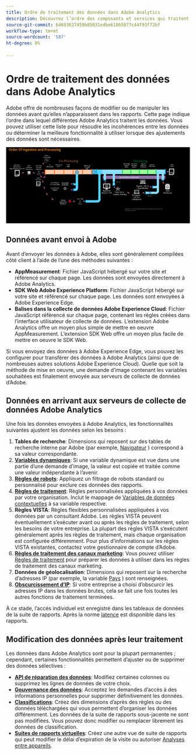 ```yaml
---
title: Ordre de traitement des données dans Adobe Analytics
description: Découvrez l’ordre des composants et services qui traitent les données dans Adobe Analytics.
source-git-commit: 64693627459b85031edbe61865077c44f93f72bf
workflow-type: tm+mt
source-wordcount: '587'
ht-degree: 0%

---
```


# Ordre de traitement des données dans Adobe Analytics

Adobe offre de nombreuses façons de modifier ou de manipuler les données avant qu’elles n’apparaissent dans les rapports. Cette page indique l’ordre dans lequel différentes Adobe Analytics traitent les données. Vous pouvez utiliser cette liste pour résoudre les incohérences entre les données ou déterminer la meilleure fonctionnalité à utiliser lorsque des ajustements des données sont nécessaires.

![Ordre de traitement](assets/processing-order.png)

## Données avant envoi à Adobe

Avant d’envoyer les données à Adobe, elles sont généralement compilées côté client à l’aide de l’une des méthodes suivantes :

* **AppMeasurement**: Fichier JavaScript hébergé sur votre site et référencé sur chaque page. Les données sont envoyées directement à Adobe Analytics.
* **SDK Web Adobe Experience Platform**: Fichier JavaScript hébergé sur votre site et référencé sur chaque page. Les données sont envoyées à Adobe Experience Edge.
* **Balises dans la collecte de données Adobe Experience Cloud**: Fichier JavaScript référencé sur chaque page, contenant les règles créées dans l’interface utilisateur de collecte de données. L’extension Adobe Analytics offre un moyen plus simple de mettre en oeuvre AppMeasurement. L’extension SDK Web offre un moyen plus facile de mettre en oeuvre le SDK Web.

Si vous envoyez des données à Adobe Experience Edge, vous pouvez les configurer pour transférer des données à Adobe Analytics (ainsi que de nombreuses autres solutions Adobe Experience Cloud). Quelle que soit la méthode de mise en oeuvre, une demande d’image contenant les variables souhaitées est finalement envoyée aux serveurs de collecte de données d’Adobe.

## Données en arrivant aux serveurs de collecte de données Adobe Analytics

Une fois les données envoyées à Adobe Analytics, les fonctionnalités suivantes ajustent les données selon les besoins :

1. **Tables de recherche**: Dimensions qui reposent sur des tables de recherche interne par Adobe (par exemple, [Navigateur](/help/components/dimensions/browser.md) ) correspond à sa valeur correspondante.
2. [**Variables dynamiques**](/help/implement/vars/page-vars/dynamic-variables.md): Si une variable dynamique est vue dans une partie d’une demande d’image, la valeur est copiée et traitée comme une valeur indépendante à l’avenir.
3. [**Règles de robots**](/help/admin/admin/bot-removal/bot-rules.md): Appliquez un filtrage de robots standard ou personnalisé pour exclure ces données des rapports.
4. [**Règles de traitement**](/help/admin/admin/c-processing-rules/processing-rules.md): Règles personnalisées appliquées à vos données par votre organisation. Inclut le mappage de [Variables de données contextuelles](/help/implement/vars/page-vars/contextdata.md) à sa variable respective.
5. **Règles VISTA**: Règles flexibles personnalisées appliquées à vos données par un consultant Adobe. Les règles VISTA peuvent éventuellement s’exécuter avant ou après les règles de traitement, selon les besoins de votre entreprise. La plupart des règles VISTA s’exécutent généralement après les règles de traitement, mais chaque organisation est configurée différemment. Pour plus d’informations sur les règles VISTA existantes, contactez votre gestionnaire de compte d’Adobe.
6. [**Règles de traitement des canaux marketing**](/help/components/c-marketing-channels/c-rules.md): Vous pouvez utiliser [Règles de traitement](/help/admin/admin/c-processing-rules/processing-rules.md) pour préparer les données à utiliser dans les règles de traitement des canaux marketing.
7. **Données de géolocalisation**: Dimensions qui reposent sur la recherche d’adresses IP (par exemple, la variable [Pays](/help/components/dimensions/countries.md) ) sont renseignées.
8. [**Obscurcissement d’IP**](/help/admin/admin/general-acct-settings-admin.md): Si votre entreprise a choisi d’obscurcir les adresses IP dans les données brutes, cela se fait une fois toutes les autres fonctions de traitement terminées.

À ce stade, l’accès individuel est enregistré dans les tableaux de données de la suite de rapports. Après la norme [latence](latency.md) est disponible dans les rapports.

## Modification des données après leur traitement

Les données dans Adobe Analytics sont pour la plupart permanentes ; cependant, certaines fonctionnalités permettent d’ajuster ou de supprimer des données sélectives :

* [**API de réparation des données**](https://developer.adobe.com/analytics-apis/docs/2.0/guides/endpoints/data-repair/): Modifiez certaines colonnes ou supprimez les lignes de données de votre choix.
* [**Gouvernance des données**](/help/admin/c-data-governance/an-gdpr-workflow.md): Acceptez les demandes d’accès à des informations personnelles pour supprimer définitivement les données.
* [**Classifications**](/help/components/classifications/c-classifications.md): Créez des dimensions d’après des règles ou des données téléchargées qui vous permettent d’organiser les données différemment. Les données de la suite de rapports sous-jacente ne sont pas modifiées. Vous pouvez donc modifier ou remplacer librement les données de classification.
* [**Suites de rapports virtuelles**](/help/components/vrs/vrs-about.md): Créez une autre vue de suite de rapports qui peut modifier le délai d’expiration de la visite ou autoriser [Analyses entre appareils](/help/components/cda/overview.md).
